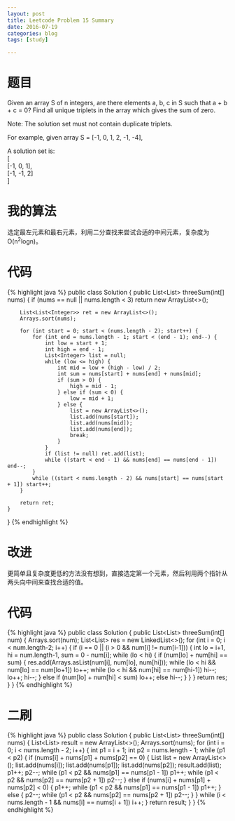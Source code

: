 ```yaml
---
layout: post
title: Leetcode Problem 15 Summary
date: 2016-07-19
categories: blog
tags: [study]

---
```


# 题目

Given an array S of n integers, are there elements a, b, c in S such that a + b + c = 0? Find all unique triplets in the array which gives the sum of zero.

Note: The solution set must not contain duplicate triplets.

For example, given array S = [-1, 0, 1, 2, -1, -4],

A solution set is:  
[  
  [-1, 0, 1],  
  [-1, -1, 2]  
]

# 我的算法

选定最左元素和最右元素，利用二分查找来尝试合适的中间元素，复杂度为O(n<sup>2</sup>logn)。

# 代码

{% highlight java %}
public class Solution {
    public List<List<Integer>> threeSum(int[] nums) {
        if (nums == null || nums.length < 3) return new ArrayList<>();
        
        List<List<Integer>> ret = new ArrayList<>();
        Arrays.sort(nums);

        for (int start = 0; start < (nums.length - 2); start++) {
            for (int end = nums.length - 1; start < (end - 1); end--) {
                int low = start + 1;
                int high = end - 1;
                List<Integer> list = null;
                while (low <= high) {
                    int mid = low + (high - low) / 2;
                    int sum = nums[start] + nums[end] + nums[mid];
                    if (sum > 0) {
                        high = mid - 1;
                    } else if (sum < 0) {
                        low = mid + 1;
                    } else {
                        list = new ArrayList<>();
                        list.add(nums[start]);
                        list.add(nums[mid]);
                        list.add(nums[end]);
                        break;
                    }
                }
                if (list != null) ret.add(list);
                while ((start < end - 1) && nums[end] == nums[end - 1]) end--;
            }
            while ((start < nums.length - 2) && nums[start] == nums[start + 1]) start++;
        }
        
        return ret;
    }
}
{% endhighlight %}

# 改进

更简单且复杂度更低的方法没有想到，直接选定第一个元素，然后利用两个指针从两头向中间来查找合适的值。

# 代码

{% highlight java %}
public class Solution {
    public List<List<Integer>> threeSum(int[] num) {
        Arrays.sort(num);
        List<List<Integer>> res = new LinkedList<>(); 
        for (int i = 0; i < num.length-2; i++) {
            if (i == 0 || (i > 0 && num[i] != num[i-1])) {
                int lo = i+1, hi = num.length-1, sum = 0 - num[i];
                while (lo < hi) {
                    if (num[lo] + num[hi] == sum) {
                        res.add(Arrays.asList(num[i], num[lo], num[hi]));
                        while (lo < hi && num[lo] == num[lo+1]) lo++;
                        while (lo < hi && num[hi] == num[hi-1]) hi--;
                        lo++; hi--;
                    } else if (num[lo] + num[hi] < sum) lo++;
                    else hi--;
               }
            }
        }
        return res;
    }
}
{% endhighlight %}

# 二刷

{% highlight java %}
public class Solution {
    public List<List<Integer>> threeSum(int[] nums) {
        List<List<Integer>> result = new ArrayList<>();
        Arrays.sort(nums);
        for (int i = 0; i < nums.length - 2; i++) {
            int p1 = i + 1;
            int p2 = nums.length - 1;
            while (p1 < p2) {
                if (nums[i] + nums[p1] + nums[p2] == 0) {
                    List<Integer> list = new ArrayList<>();
                    list.add(nums[i]);
                    list.add(nums[p1]);
                    list.add(nums[p2]);
                    result.add(list);
                    p1++;
                    p2--;
                    while (p1 < p2 && nums[p1] == nums[p1 - 1]) p1++;
                    while (p1 < p2 && nums[p2] == nums[p2 + 1]) p2--;
                } else if (nums[i] + nums[p1] + nums[p2] < 0) {
                    p1++;
                    while (p1 < p2 && nums[p1] == nums[p1 - 1]) p1++;
                } else {
                    p2--;
                    while (p1 < p2 && nums[p2] == nums[p2 + 1]) p2--;
                }
            }
            while (i < nums.length - 1 && nums[i] == nums[i + 1]) i++;
        }
        return result;
    }
}
{% endhighlight %}